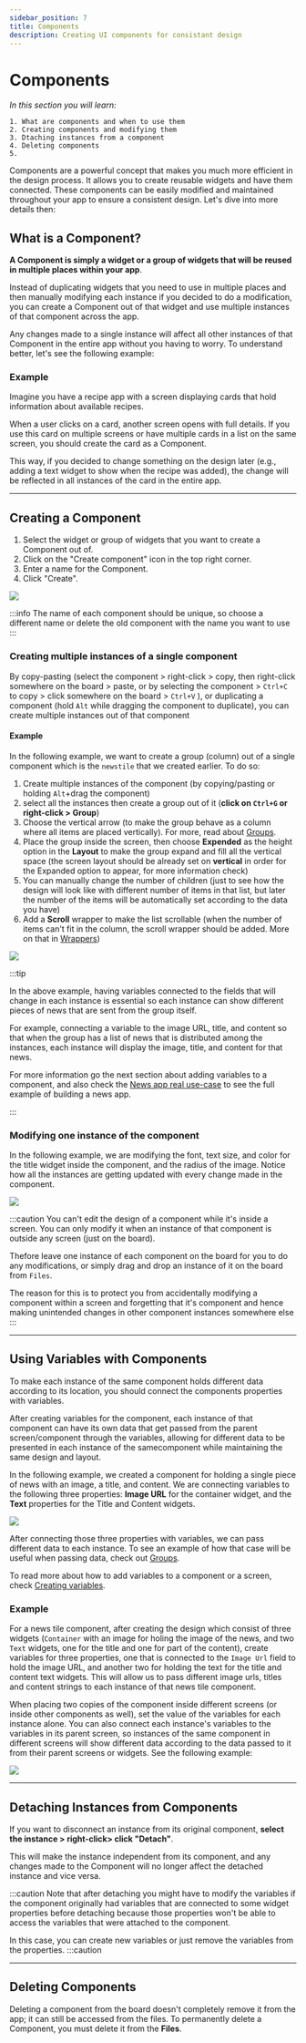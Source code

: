 ```yaml
---
sidebar_position: 7
title: Components
description: Creating UI components for consistant design
---
```



# Components

*In this section you will learn:*
```
1. What are components and when to use them
2. Creating components and modifying them
3. Dtaching instances from a component 
4. Deleting components
5. 
```

Components are a powerful concept that makes you much more efficient in the design process. It allows you to create reusable widgets and have them connected. These components can be easily modified and maintained throughout your app to ensure a consistent design. Let's dive into more details then:

## What is a Component?

**A Component is simply a widget or a group of widgets that will be reused in multiple places within your app**.

 Instead of duplicating widgets that you need to use in multiple places and then manually modifying each instance if you decided to do a modification, you can create a Component out of that widget and use multiple instances of that component across the app. 
 
 Any changes made to a single instance will affect all other instances of that Component in the entire app without you having to worry. To understand better, let's see the following example:

### Example

Imagine you have a recipe app with a screen displaying cards that hold information about available recipes. 

When a user clicks on a card, another screen opens with full details. If you use this card on multiple screens or have multiple cards in a list on the same screen, you should create the card as a Component.

 This way, if you decided to change something on the design later (e.g., adding a text widget to show when the recipe was added), the change will be reflected in all instances of the card in the entire app.

---

## Creating a Component

1.  Select the widget or group of widgets that you want to create a Component out of.
2.  Click on the "Create component" icon in the top right corner.
3.  Enter a name for the Component.
4.  Click "Create".

![](./img/create_comp.gif)

:::info
The name of each component should be unique, so choose a different name or delete the old component with the name you want to use
:::




### Creating multiple instances of a single component
By copy-pasting (select the component > right-click > copy, then right-click somewhere on the board > paste, or by selecting the component > `Ctrl+C` to copy > click somewhere on the board > `Ctrl+V`  ), or duplicating a component (hold `Alt` while dragging the component to duplicate), you can create multiple instances out of that component

#### Example 
In the following example, we want to create a group (column) out of a single component which is the `newstile` that we created earlier. To do so:
1. Create multiple instances of the component (by copying/pasting or holding `Alt`+drag the component)
2. select all the instances then create a group out of it (**click on `Ctrl+G` or right-click > Group**) 
3. Choose the vertical arrow (to make the group behave as a column where all items are placed vertically). For more, read about [Groups](./layout/groups.md).
4. Place the group inside the screen, then choose **Expended** as the height option in the **Layout** to make the group expand and fill all the vertical space (the screen layout should be already set on **vertical** in order for the Expanded option to appear, for more information check)
5. You can manually change the number of children (just to see how the design will look like with different number of items in that list, but later the number of the items will be automatically set according to the data you have)
6. Add a **Scroll** wrapper to make the list scrollable (when the number of items can't fit in the column, the scroll wrapper should be added. More on that in [Wrappers](./wrappers.md))

![](./img/col_from_comp.gif)

:::tip

In the above example, having variables connected to the fields that will change in each instance is essential so each instance can show different pieces of news that are sent from the group itself.

 For example, connecting a variable to the image URL, title, and content so that when the group has a list of news that is distributed among the instances, each instance will display the image, title, and content for that news. 
 
 For more information go the next section about adding variables to a component, and also check the [News app real use-case](../use-cases/news_app.md) to see the full example of building a news app.

:::

### Modifying one instance of the component
In the following example, we are modifying the font, text size, and color for the title widget inside the component, and the radius of the image. Notice how all the instances are getting updated with every change made in the component.

![](./img/comp_update.gif)


:::caution
You can't edit the design of a component while it's inside a screen. You can only modify it when an instance of that component is outside any screen (just on the board). 

Thefore leave one instance of each component on the board for you to do any modifications, or simply drag and drop an instance of it on the board from `Files`. 

The reason for this is to protect you from accidentally modifying a component within a screen and forgetting that it's component and hence making unintended changes in other component instances somewhere else 
:::

---

## Using Variables with Components

To make each instance of the same component holds different data according to its location, you should connect the components properties with variables.

After creating variables for the component, each instance of that component can have its own data that get passed from the parent screen/component through the variables, allowing for different data to be presented in each instance of the samecomponent while maintaining the same design and layout.

 In the following example, we created a component for holding a single piece of news with an image, a title, and content. We are connecting variables to the following three properties: **Image URL** for the container widget, and the **Text** properties for the Title and Content widgets. 

 ![](./img/add_var_to_comp.gif)

 After connecting those three properties with variables, we can pass different data to each instance. To see an example of how that case will be useful when passing data, check out [Groups](./layout/groups.md). 

 
  To read more about how to add variables to a component or a screen, check [Creating variables](../variables/create_variables.md).


### Example

For a news tile component, after creating the design which consist of three widgets (`Container` with an image for holing the image of the news, and two `Text` widgets, one for the title and one for part of the content), create variables for three properties, one that is connected to the `Image Url` field to hold the image URL, and another two for holding the text for the title and content text widgets. This will allow us to pass different image urls, titles and content strings to each instance of that news tile component.

When placing two copies of the component inside different screens (or inside other components as well), set the value of the variables for each instance alone. You can also connect each instance's variables to the variables in its parent screen, so instances of the same component in different screens will show different data according to the data passed to it from their parent screens or widgets. See the following example:

![](./img/comp_var_case.gif)

---

## Detaching Instances from Components

If you want to disconnect an instance from its original component, **select the instance > right-click> click "Detach"**. 

This will make the instance independent from its component, and any changes made to the Component will no longer affect the detached instance and vice versa. 

:::caution
Note that after detaching you might have to modify the variables if the component originally had variables that are connected to some widget properties before detaching because those properties won't be able to access the variables that were attached to the component. 

In this case, you can create new variables or just remove the variables from the properties.
:::caution

---

## Deleting Components

Deleting a component from the board doesn't completely remove it from the app; it can still be accessed from the files. To permanently delete a Component, you must delete it from the **Files**.



